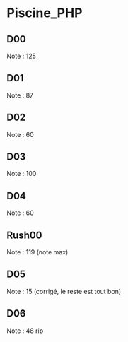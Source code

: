 # Piscine_PHP

## D00 
Note : 125
## D01 
Note : 87
## D02 
Note : 60
## D03 
Note : 100
## D04 
Note : 60
## Rush00
Note : 119 (note max)
## D05
Note : 15 (corrigé, le reste est tout bon)
## D06
Note : 48 rip
